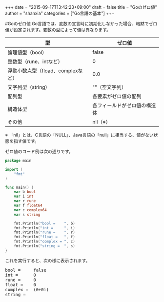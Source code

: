 +++
date = "2015-09-17T13:42:23+09:00"
draft = false
title = "Goのゼロ値"
author = "shanxia"
categories = ["Go言語の基本"]
+++

#Goのゼロ値
Go言語では、変数の宣言時に初期化しなかった場合、暗黙でゼロ値が設定されます。変数の型によって値は異なります。

| 型 | ゼロ値 |
|--------|--------|
|論理値型（bool）|false|
|整数型（rune、intなど）|0|
|浮動小数点型（fload、complexなど）|0.0|
|文字列型（string）|""（空文字列）|
|配列型|各要素がゼロ値の配列|
|構造体型|各フィールドがゼロ値の構造体|
|その他|nil（※）|
※ 「nil」とは、C言語の「NULL」、Java言語の「null」に相当する、値がない状態を指す値です。

ゼロ値のコード例は次の通りです。

```go
package main

import (
	"fmt"
)

func main() {
	var b bool
	var i int
	var r rune
	var f float64
	var c complex64
	var s string

	fmt.Println("bool =    ", b)
	fmt.Println("int =     ", i)
	fmt.Println("rune =    ", r)
	fmt.Println("float =   ", f)
	fmt.Println("complex = ", c)
	fmt.Println("string =  ", s)
}
```
これを実行すると、次の様に表示されます。

<pre>
bool =     false
int =      0
rune =     0
float =    0
complex =  (0+0i)
string =   
</pre>
